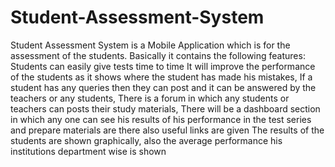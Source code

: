 # Student-Assessment-System
Student Assessment System is a Mobile Application which is for the assessment of the students. Basically it contains the following features:  Students can easily give tests time to time It will improve the performance of the students as it shows where the student has made his mistakes, If a student has any queries then they can post and it can be answered by the teachers or any students, There is a forum in which any students or teachers can posts their study materials, There will be a dashboard section in which any one can see his results of his performance in the test series and prepare materials are there also useful links are given The results of the students are shown graphically, also the average performance his institutions department wise is shown
